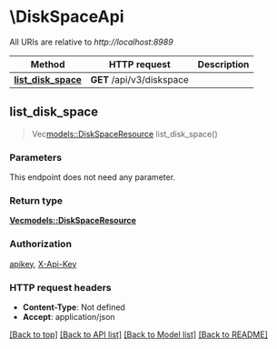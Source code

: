 # \DiskSpaceApi

All URIs are relative to *http://localhost:8989*

Method | HTTP request | Description
------------- | ------------- | -------------
[**list_disk_space**](DiskSpaceApi.md#list_disk_space) | **GET** /api/v3/diskspace | 



## list_disk_space

> Vec<models::DiskSpaceResource> list_disk_space()


### Parameters

This endpoint does not need any parameter.

### Return type

[**Vec<models::DiskSpaceResource>**](DiskSpaceResource.md)

### Authorization

[apikey](../README.md#apikey), [X-Api-Key](../README.md#X-Api-Key)

### HTTP request headers

- **Content-Type**: Not defined
- **Accept**: application/json

[[Back to top]](#) [[Back to API list]](../README.md#documentation-for-api-endpoints) [[Back to Model list]](../README.md#documentation-for-models) [[Back to README]](../README.md)

